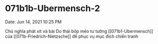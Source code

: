 # 071b1b-Ubermensch-2

Date: Jun 14, 2021 10:25 PM

Chủ nghĩa phát xít và bài Do thái bóp méo tư tưởng [[071b1-Ubermensch]] của [[071b-Friedrich-Nietzsche]] để phục vụ mục đích chiến tranh